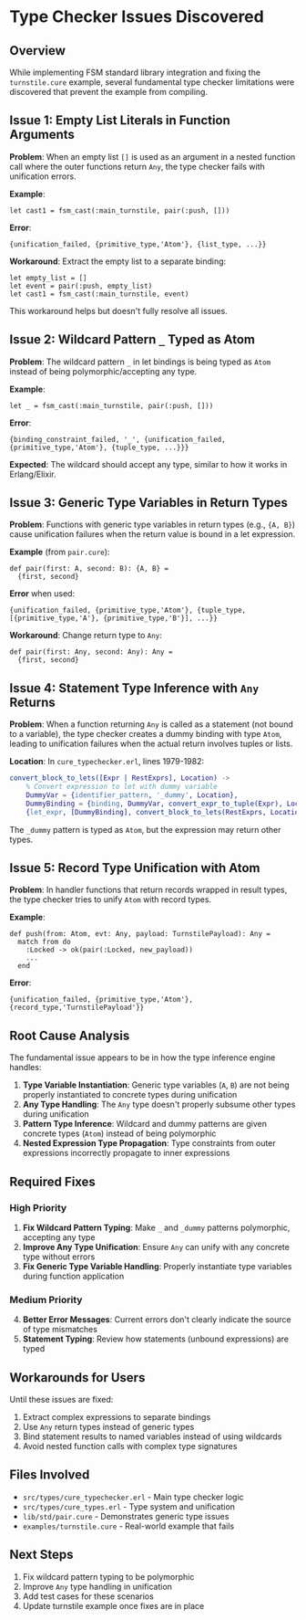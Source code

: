 # Type Checker Issues Discovered

## Overview

While implementing FSM standard library integration and fixing the `turnstile.cure` example, several fundamental type checker limitations were discovered that prevent the example from compiling.

## Issue 1: Empty List Literals in Function Arguments

**Problem**: When an empty list `[]` is used as an argument in a nested function call where the outer functions return `Any`, the type checker fails with unification errors.

**Example**:
```cure
let cast1 = fsm_cast(:main_turnstile, pair(:push, []))
```

**Error**:
```
{unification_failed, {primitive_type,'Atom'}, {list_type, ...}}
```

**Workaround**: Extract the empty list to a separate binding:
```cure
let empty_list = []
let event = pair(:push, empty_list)
let cast1 = fsm_cast(:main_turnstile, event)
```

This workaround helps but doesn't fully resolve all issues.

## Issue 2: Wildcard Pattern `_` Typed as Atom

**Problem**: The wildcard pattern `_` in let bindings is being typed as `Atom` instead of being polymorphic/accepting any type.

**Example**:
```cure
let _ = fsm_cast(:main_turnstile, pair(:push, []))
```

**Error**:
```
{binding_constraint_failed, '_', {unification_failed, {primitive_type,'Atom'}, {tuple_type, ...}}}
```

**Expected**: The wildcard should accept any type, similar to how it works in Erlang/Elixir.

## Issue 3: Generic Type Variables in Return Types

**Problem**: Functions with generic type variables in return types (e.g., `{A, B}`) cause unification failures when the return value is bound in a let expression.

**Example** (from `pair.cure`):
```cure
def pair(first: A, second: B): {A, B} =
  {first, second}
```

**Error** when used:
```
{unification_failed, {primitive_type,'Atom'}, {tuple_type, [{primitive_type,'A'}, {primitive_type,'B'}], ...}}
```

**Workaround**: Change return type to `Any`:
```cure
def pair(first: Any, second: Any): Any =
  {first, second}
```

## Issue 4: Statement Type Inference with `Any` Returns

**Problem**: When a function returning `Any` is called as a statement (not bound to a variable), the type checker creates a dummy binding with type `Atom`, leading to unification failures when the actual return involves tuples or lists.

**Location**: In `cure_typechecker.erl`, lines 1979-1982:
```erlang
convert_block_to_lets([Expr | RestExprs], Location) ->
    % Convert expression to let with dummy variable
    DummyVar = {identifier_pattern, '_dummy', Location},
    DummyBinding = {binding, DummyVar, convert_expr_to_tuple(Expr), Location},
    {let_expr, [DummyBinding], convert_block_to_lets(RestExprs, Location), Location}.
```

The `_dummy` pattern is typed as `Atom`, but the expression may return other types.

## Issue 5: Record Type Unification with Atom

**Problem**: In handler functions that return records wrapped in result types, the type checker tries to unify `Atom` with record types.

**Example**:
```cure
def push(from: Atom, evt: Any, payload: TurnstilePayload): Any =
  match from do
    :Locked -> ok(pair(:Locked, new_payload))
    ...
  end
```

**Error**:
```
{unification_failed, {primitive_type,'Atom'}, {record_type,'TurnstilePayload'}}
```

## Root Cause Analysis

The fundamental issue appears to be in how the type inference engine handles:

1. **Type Variable Instantiation**: Generic type variables (`A`, `B`) are not being properly instantiated to concrete types during unification
2. **Any Type Handling**: The `Any` type doesn't properly subsume other types during unification
3. **Pattern Type Inference**: Wildcard and dummy patterns are given concrete types (`Atom`) instead of being polymorphic
4. **Nested Expression Type Propagation**: Type constraints from outer expressions incorrectly propagate to inner expressions

## Required Fixes

### High Priority

1. **Fix Wildcard Pattern Typing**: Make `_` and `_dummy` patterns polymorphic, accepting any type
2. **Improve Any Type Unification**: Ensure `Any` can unify with any concrete type without errors
3. **Fix Generic Type Variable Handling**: Properly instantiate type variables during function application

### Medium Priority

4. **Better Error Messages**: Current errors don't clearly indicate the source of type mismatches
5. **Statement Typing**: Review how statements (unbound expressions) are typed

## Workarounds for Users

Until these issues are fixed:

1. Extract complex expressions to separate bindings
2. Use `Any` return types instead of generic types
3. Bind statement results to named variables instead of using wildcards
4. Avoid nested function calls with complex type signatures

## Files Involved

- `src/types/cure_typechecker.erl` - Main type checker logic
- `src/types/cure_types.erl` - Type system and unification
- `lib/std/pair.cure` - Demonstrates generic type issues
- `examples/turnstile.cure` - Real-world example that fails

## Next Steps

1. Fix wildcard pattern typing to be polymorphic
2. Improve `Any` type handling in unification
3. Add test cases for these scenarios
4. Update turnstile example once fixes are in place
